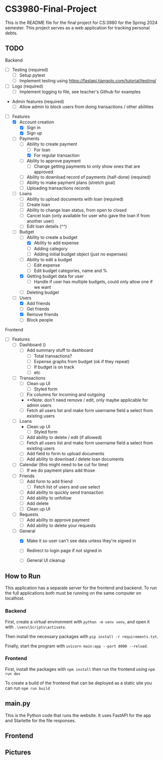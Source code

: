 # CS3980-Final-Project
This is the README file for the final project for CS:3980 for the Spring 2024 semester.
This project serves as a web application for tracking personal debts.


## TODO

Backend 
- [ ] Testing (required)
    - [ ] Setup pytest 
    - [ ] Implement testing using https://fastapi.tiangolo.com/tutorial/testing/
- [ ] Logs (required)
    - [ ] Implement logging to file, see teacher's Github for examples
- Admin features (required)
    - [ ] Allow admin to block users from doing transactions / other abilities
- [ ] Features
    - [x] Account creation
        - [x] Sign in
        - [x] Sign up
    - [ ] Payments
        - [ ] Ability to create payment 
            - [ ] For loan
            - [x] For regular transaction 
        - [ ] Ability to approve payment
            - [ ] Change getting payments to only show ones that are approved
        - [ ] Ability to download record of payments (half-done) (required)
        - [ ] Ability to make payment plans (stretch goal)
        - [ ] Uploading transactions records
    - [ ] Loans
        - [ ] Ability to upload documents with loan (required)
        - [ ] Create loan
        - [ ] Ability to change loan status, from open to closed 
        - [ ] Cancel loan (only available for user who gave the loan if from another user)
        - [ ] Edit loan details (^^)
    - [ ] Budget
        - [ ] Ability to create a budget
            - [x] Ability to add expense
            - [ ] Adding category
            - [ ] Adding initial budget object (just no expenses)
        - [ ] Ability to edit a budget
            - [ ] Edit expense
            - [ ] Edit budget categories, name and %
        - [x] Getting budget data for user
            - [ ] Handle if user has multiple budgets, could only allow one if we want
        - [ ] Deleting budget
    - [ ] Users
        - [x] Add friends
        - [ ] Get friends
        - [x] Remove friends
        - [ ] Block people

Frontend
- [ ] Features
    - [ ] Dashboard ()
        - [ ] Add summary stuff to dashboard
            - [ ] Total transactions?
            - [ ] Expense graphs from budget (ok if they repeat)
            - [ ] If budget is on track 
            - [ ] etc
    - [ ] Transactions
        - [ ] Clean up UI
            - [ ] Styled form
        - [ ] Fix columns for incoming and outgoing 
        - **Note: don't need remove / edit, only maybe applicable for admin users
        - [ ] Fetch all users list and make form username field a select from existing users
    - [ ] Loans
        - Clean up UI
            - [ ] Styled form
        - [ ] Add ability to delete / edit (if allowed)
        - [ ] Fetch all users list and make form username field a select from existing users
        - [ ] Add field to form to upload documents
        - [ ] Add ability to download / delete loan documents 
    - [ ] Calendar (this might need to be cut for time)
        - [ ] If we do payment plans add those 
    - [ ] Friends
        - [ ] Add form to add friend 
            - [ ] Fetch list of users and use select
        - [ ] Add ability to quickly send transaction
        - [ ] Add ability to unfollow 
        - [ ] Add delete 
        - [ ] Clean up UI
    - [ ] Requests 
        - [ ] Add ability to approve payment 
        - [ ] Add ability to delete your requests 
    - [ ] General
        - [x] Make it so user can't see data unless they're signed in 
        - [ ] Redirect to login page if not signed in 
        - [ ] General UI cleanup


## How to Run

This application has a separate server for the frontend and backend. To run the full applications both must be running on the same computer on localhost.

### Backend
First, create a virtual environment with
`python -m venv venv`,
and open it with
`.\venv\Scripts\activate`.

Then install the necessary packages with
`pip install -r requirements.txt`.

Finally, start the program with
`uvicorn main:app --port 8000 --reload`.

### Frontend 
First, install the packages with
`npm install`
then run the frontend using 
`npm run dev`

To create a build of the frontend that can be deployed as a static site you can run 
`npm run build`



## main.py
This is the Python code that runs the website. It uses FastAPI for the app and Starlette for the file responses.

## Frontend


## Pictures
